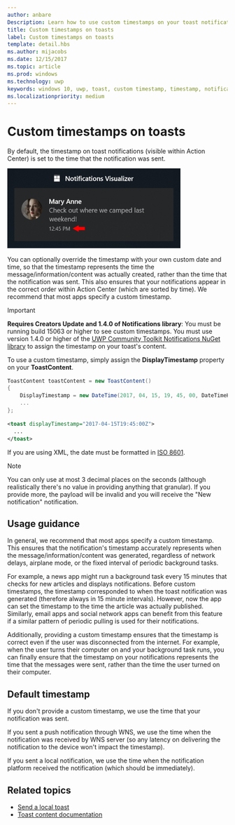 ```yaml
---
author: anbare
Description: Learn how to use custom timestamps on your toast notifications.
title: Custom timestamps on toasts
label: Custom timestamps on toasts
template: detail.hbs
ms.author: mijacobs
ms.date: 12/15/2017
ms.topic: article
ms.prod: windows
ms.technology: uwp
keywords: windows 10, uwp, toast, custom timestamp, timestamp, notification, Action Center
ms.localizationpriority: medium
---
```


# Custom timestamps on toasts

By default, the timestamp on toast notifications (visible within Action Center) is set to the time that the notification was sent.

<img alt="Toast with custom timestamp" src="images/toast-customtimestamp.jpg" width="396"/>

You can optionally override the timestamp with your own custom date and time, so that the timestamp represents the time the message/information/content was actually created, rather than the time that the notification was sent. This also ensures that your notifications appear in the correct order within Action Center (which are sorted by time). We recommend that most apps specify a custom timestamp.

> [!IMPORTANT]
> **Requires Creators Update and 1.4.0 of Notifications library**: You must be running build 15063 or higher to see custom timestamps. You must use version 1.4.0 or higher of the [UWP Community Toolkit Notifications NuGet library](https://www.nuget.org/packages/Microsoft.Toolkit.Uwp.Notifications/) to assign the timestamp on your toast's content.

To use a custom timestamp, simply assign the **DisplayTimestamp** property on your **ToastContent**.

```csharp
ToastContent toastContent = new ToastContent()
{
    DisplayTimestamp = new DateTime(2017, 04, 15, 19, 45, 00, DateTimeKind.Utc),
    ...
};
```

```xml
<toast displayTimestamp="2017-04-15T19:45:00Z">
  ...
</toast>
```

If you are using XML, the date must be formatted in [ISO 8601](https://en.wikipedia.org/wiki/ISO_8601).

> [!NOTE]
> You can only use at most 3 decimal places on the seconds (although realistically there's no value in providing anything that granular). If you provide more, the payload will be invalid and you will receive the "New notification" notification.


## Usage guidance

In general, we recommend that most apps specify a custom timestamp. This ensures that the notification's timestamp accurately represents when the message/information/content was generated, regardless of network delays, airplane mode, or the fixed interval of periodic background tasks.

For example, a news app might run a background task every 15 minutes that checks for new articles and displays notifications. Before custom timestamps, the timestamp corresponded to when the toast notification was generated (therefore always in 15 minute intervals). However, now the app can set the timestamp to the time the article was actually published. Similarly, email apps and social network apps can benefit from this feature if a similar pattern of periodic pulling is used for their notifications.

Additionally, providing a custom timestamp ensures that the timestamp is correct even if the user was disconnected from the internet. For example, when the user turns their computer on and your background task runs, you can finally ensure that the timestamp on your notifications represents the time that the messages were sent, rather than the time the user turned on their computer.


## Default timestamp

If you don't provide a custom timestamp, we use the time that your notification was sent.

If you sent a push notification through WNS, we use the time when the notification was received by WNS server (so any latency on delivering the notification to the device won't impact the timestamp).

If you sent a local notification, we use the time when the notification platform received the notification (which should be immediately).


## Related topics

- [Send a local toast](send-local-toast.md)
- [Toast content documentation](adaptive-interactive-toasts.md)